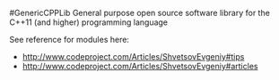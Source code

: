 ﻿#GenericCPPLib
General purpose open source software library for the C++11 (and higher) programming language

See reference for modules here:
- http://www.codeproject.com/Articles/ShvetsovEvgeniy#tips
- http://www.codeproject.com/Articles/ShvetsovEvgeniy#articles